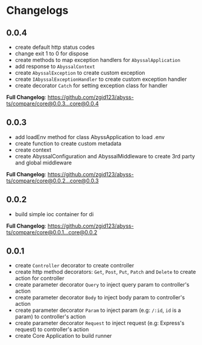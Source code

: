 # Changelogs

## 0.0.4

- create default http status codes
- change exit 1 to 0 for dispose
- create methods to map exception handlers for `AbyssalApplication`
- add response to `AbyssalContext`
- create `AbyssalException` to create custom exception
- create `IAbyssalExceptionHandler` to create custom exception handler
- create decorator `Catch` for setting exception class for handler

**Full Changelog**: https://github.com/zgid123/abyss-ts/compare/core@0.0.3...core@0.0.4

## 0.0.3

- add loadEnv method for class AbyssApplication to load .env
- create function to create custom metadata
- create context
- create AbyssalConfiguration and AbyssalMiddleware to create 3rd party and global middleware

**Full Changelog**: https://github.com/zgid123/abyss-ts/compare/core@0.0.2...core@0.0.3

## 0.0.2

- build simple ioc container for di

**Full Changelog**: https://github.com/zgid123/abyss-ts/compare/core@0.0.1...core@0.0.2

## 0.0.1

- create `Controller` decorator to create controller
- create http method decorators: `Get`, `Post`, `Put`, `Patch` and `Delete` to create action for controller
- create parameter decorator `Query` to inject query param to controller's action
- create parameter decorator `Body` to inject body param to controller's action
- create parameter decorator `Param` to inject param (e.g: `/:id`, `id` is a param) to controller's action
- create parameter decorator `Request` to inject request (e.g: Express's request) to controller's action
- create Core Application to build runner
